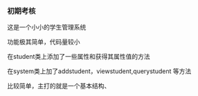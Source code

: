 ### 初期考核

这是一个小小的学生管理系统

功能极其简单，代码量较小

在student类上添加了一些属性和获得其属性值的方法

在system类上加了addstudent，viewstudent,querystudent 等方法

比较简单，主打的就是一个基本结构、



